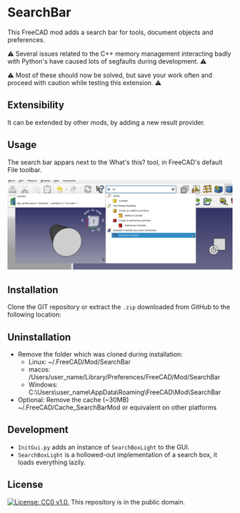 SearchBar
=========

This FreeCAD mod adds a search bar for tools, document objects and preferences.

⚠️ Several issues related to the C++ memory management interacting badly with Python's have caused lots of segfaults during development. ⚠️

⚠️️ Most of these should now be solved, but save your work often and proceed with caution while testing this extension. ⚠️

Extensibility
-------------

It can be extended by other mods, by adding a new result provider.

Usage
-----

The search bar appars next to the What's this? tool, in FreeCAD's default File toolbar.

![Screenshot of the search bar, with results in its drop-down menu and extra info about the result in a separate pane](screenshot.png)

Installation
------------

Clone the GIT repository or extract the `.zip` downloaded from GitHub to the following location:

Uninstallation
--------------

* Remove the folder which was cloned during installation:
  * Linux: ~/.FreeCAD/Mod/SearchBar
  * macos: /Users/user_name/Library/Preferences/FreeCAD/Mod/SearchBar
  * Windows: C:\Users\user_name\AppData\Roaming\FreeCAD\Mod\SearchBar  
* Optional: Remove the cache (~30MB) ~/.FreeCAD/Cache_SearchBarMod or equivalent on other platforms

Development
-----------

* `InitGui.py` adds an instance of `SearchBoxLight` to the GUI.
* `SearchBoxLight` is a hollowed-out implementation of a search box, it loads everything lazily.

License
-------

[![License: CC0 v1.0.](https://img.shields.io/badge/license-CC0-blue.svg)](https://creativecommons.org/publicdomain/zero/1.0/) This repository is in the public domain.
